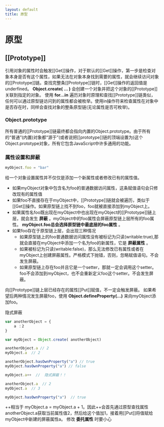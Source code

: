 ```yaml
---
layout: default
title: 原型
---
```


# 原型
## [[Prototype]]
引用对象的属性时会触发[[Get]]操作，对于默认的[[Get]]操作，第一步是检查对象本身是否有这个属性，如果无法在对象本身找到需要的属性，就会继续访问对象的[[Prototype]]链。查找完整条[[Prototype]]链时，[[Get]]操作的返回值是underfined。
**Object.create( ... )** 会创建一个对象并把这个对象的[[Prototype]]关联到指定的对象。
使用 **for...in** 遍历对象时原理和查找[[Prototype]]链类似，任何可以通过原型链访问到的属性都会被枚举。使用in操作符来检查属性在对象中是否存在时，同样会查找对象的整条原型链(无论属性是否可枚举)。

### Object.prototype
所有普通的[[Prototype]]链最终都会指向内置的Object.prototype。由于所有的“普通”(内置)对象都“源于”(或者说把[[prototype]]链的顶端设置为)这个Object.prototype对象，所有它包含JavaScript中许多通用的功能。

### 属性设置和屏蔽
```js
myObject.foo = "bar"
```
给一个对象设置属性并不仅仅是添加一个新属性或者修改已有的属性值。
- 如果myObject对象中包含名为foo的普通数据访问属性，这条赋值语句会只修改现有的属性值
- 如果foo不直接存在于myObject中，[[Prototype]]链就会被遍历，类似于[[Get]]操作。如果原型链上找不到foo，foo就被直接添加到myObject上。
- 如果属性名foo既出现在myObject中也出现在myObject的[[Prototype]]链上层，就会发生 **屏蔽** 。myObject中的foo属性会屏蔽原型链上层所有的foo属性。 **myObject.foo总会选择原型链中最底层的foo属性** 。
- 如果foo存在于原型链上层，会出现三种情况
  - 如果原型链上的foo普通数据访问属性没有被标记为只读(writable:true),那就会直接在myObject中添加一个名为foo的新属性，它是 **屏蔽属性** 。
  - 如果被标记为只读(writable:false)，那么无法修改已有属性或者在myObject上创建屏蔽属性。严格模式下抛错，否则，忽略赋值语句。不会发生屏蔽。
  - 如果原型链上存在foo并且它是一个setter，那就一定会调用这个setter。foo不会添加到myObject，也不会重新定义foo这个setter。不会发生屏蔽。

向[[Prototype]]链上层已经存在的属性[[Put]]赋值，不一定会触发屏蔽。
如果希望后两种情况发生屏蔽foo，使用 **Object.defineProperty(...)** 来向myObject添加foo。

隐式屏蔽
```js
var anotherObject = {
    a ：2
}

var myObject = Object.create( anotherObject)

anotherObject.a // 2
myObject.a  // 2

anotherObject.hasOwnProperty("a") // true
myObject.hasOwnProperty("a") // false

myObject.a++  //  隐式屏蔽！！

anotherObject.a  // 2
myObject.a  // 3

myObject.hasOwnProperty("a")  // true
```
++相当于 myObject.a = myObject.a + 1。因此++会首先通过原型查找属性anotherObject.a获取当前属性值2，然后给这个值加1，接着用[[Put]]将值赋给myObject中新建的屏蔽属性a。
修改 **委托属性** 时要小心
